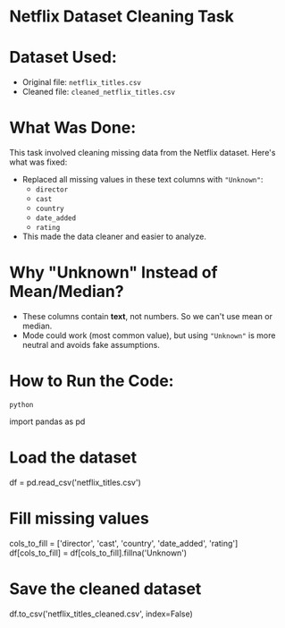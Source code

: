 # Netflix Dataset Cleaning Task

# Dataset Used:
- Original file: `netflix_titles.csv`
- Cleaned file: `cleaned_netflix_titles.csv`

# What Was Done:
This task involved cleaning missing data from the Netflix dataset. Here's what was fixed:
- Replaced all missing values in these text columns with `"Unknown"`:
  - `director`
  - `cast`
  - `country`
  - `date_added`
  - `rating`
- This made the data cleaner and easier to analyze.

# Why "Unknown" Instead of Mean/Median?
- These columns contain **text**, not numbers. So we can't use mean or median.
- Mode could work (most common value), but using `"Unknown"` is more neutral and avoids fake assumptions.

# How to Run the Code:
    python
import pandas as pd

# Load the dataset
df = pd.read_csv('netflix_titles.csv')

# Fill missing values
cols_to_fill = ['director', 'cast', 'country', 'date_added', 'rating']
df[cols_to_fill] = df[cols_to_fill].fillna('Unknown')

# Save the cleaned dataset
df.to_csv('netflix_titles_cleaned.csv', index=False)
